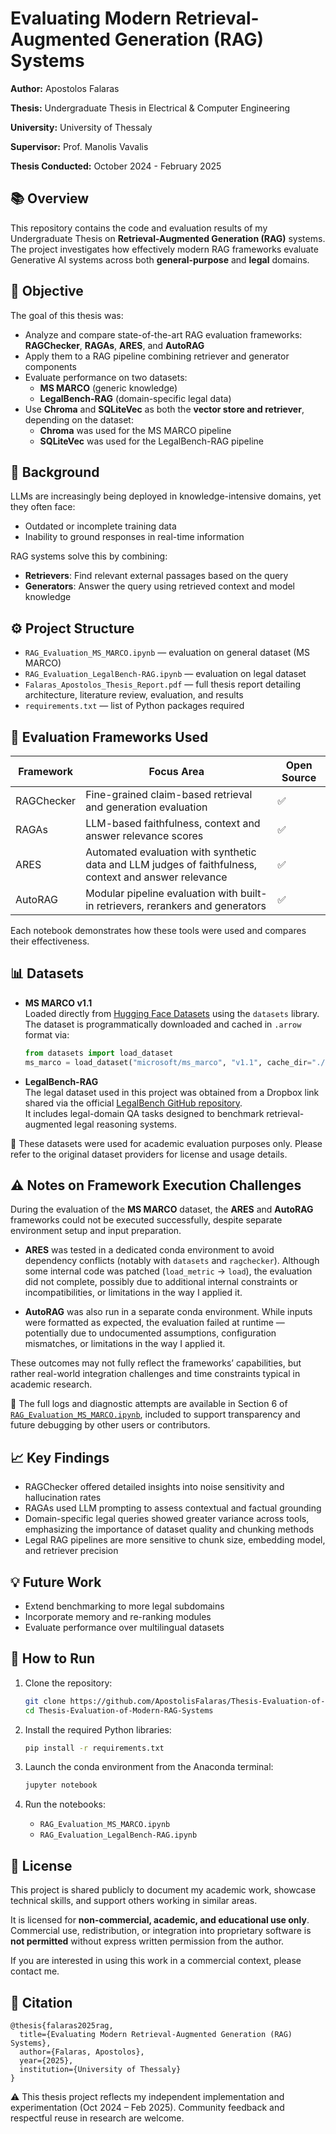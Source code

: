 # Evaluating Modern Retrieval-Augmented Generation (RAG) Systems 

**Author:** Apostolos Falaras

**Thesis:** Undergraduate Thesis in Electrical & Computer Engineering

**University:** University of Thessaly

**Supervisor:** Prof. Manolis Vavalis

**Thesis Conducted:** October 2024 - February 2025


## 📚 Overview

This repository contains the code and evaluation results of my Undergraduate Thesis on **Retrieval-Augmented Generation (RAG)** systems. The project investigates how effectively modern RAG frameworks evaluate Generative AI systems across both **general-purpose** and **legal** domains.


## 🎯 Objective

The goal of this thesis was:
- Analyze and compare state-of-the-art RAG evaluation frameworks: **RAGChecker**, **RAGAs**, **ARES**, and **AutoRAG**
- Apply them to a RAG pipeline combining retriever and generator components
- Evaluate performance on two datasets:
    -  **MS MARCO** (generic knowledge)
    -  **LegalBench-RAG** (domain-specific legal data)
- Use **Chroma** and **SQLiteVec** as both the **vector store and retriever**, depending on the dataset:
    - **Chroma** was used for the MS MARCO pipeline
    - **SQLiteVec** was used for the LegalBench-RAG pipeline


## 🧠 Background

LLMs are increasingly being deployed in knowledge-intensive domains, yet they often face:
- Outdated or incomplete training data
- Inability to ground responses in real-time information

RAG systems solve this by combining:
- **Retrievers**: Find relevant external passages based on the query
- **Generators**: Answer the query using retrieved context and model knowledge


## ⚙️ Project Structure

- `RAG_Evaluation_MS_MARCO.ipynb` — evaluation on general dataset (MS MARCO)
- `RAG_Evaluation_LegalBench-RAG.ipynb` — evaluation on legal dataset
- `Falaras_Apostolos_Thesis_Report.pdf` — full thesis report detailing architecture, literature review, evaluation, and results
- `requirements.txt` — list of Python packages required


## 🧪 Evaluation Frameworks Used

| Framework    | Focus Area                                                          | Open Source  |
| ---------------- | ------------------------------------------------ | ----------------- |
| RAGChecker | Fine-grained claim-based retrieval and generation evaluation    |  ✅ |  
| RAGAs             | LLM-based faithfulness, context and answer relevance scores | ✅ |
| ARES                | Automated evaluation with synthetic data and LLM judges of faithfulness, context and answer relevance | ✅ |
| AutoRAG        | Modular pipeline evaluation with built-in retrievers, rerankers and generators | ✅ | 

Each notebook demonstrates how these tools were used and compares their effectiveness.


## 📊 Datasets

- **MS MARCO v1.1**  
  Loaded directly from [Hugging Face Datasets](https://huggingface.co/datasets/microsoft/ms_marco) using the `datasets` library.  
  The dataset is programmatically downloaded and cached in `.arrow` format via:

  ```python
  from datasets import load_dataset
  ms_marco = load_dataset("microsoft/ms_marco", "v1.1", cache_dir="./Datasets/", trust_remote_code=True)
  ```

- **LegalBench-RAG**  
  The legal dataset used in this project was obtained from a Dropbox link shared via the official [LegalBench GitHub repository](https://github.com/zeroentropy-ai/legalbenchrag?tab=readme-ov-file).  
  It includes legal-domain QA tasks designed to benchmark retrieval-augmented legal reasoning systems.

📝 These datasets were used for academic evaluation purposes only. Please refer to the original dataset providers for license and usage details.


## ⚠️ Notes on Framework Execution Challenges

During the evaluation of the **MS MARCO** dataset, the **ARES** and **AutoRAG** frameworks could not be executed successfully, despite separate environment setup and input preparation.

- **ARES** was tested in a dedicated conda environment to avoid dependency conflicts (notably with `datasets` and `ragchecker`). Although some internal code was patched (`load_metric` → `load`), the evaluation did not complete, possibly due to additional internal constraints or incompatibilities, or limitations in the way I applied it.

- **AutoRAG** was also run in a separate conda environment. While inputs were formatted as expected, the evaluation failed at runtime — potentially due to undocumented assumptions, configuration mismatches, or limitations in the way I applied it.

These outcomes may not fully reflect the frameworks’ capabilities, but rather real-world integration challenges and time constraints typical in academic research.

📎 The full logs and diagnostic attempts are available in Section 6 of [`RAG_Evaluation_MS_MARCO.ipynb`](./RAG_Evaluation_MS_MARCO.ipynb), included to support transparency and future debugging by other users or contributors.


## 📈 Key Findings

- RAGChecker offered detailed insights into noise sensitivity and hallucination rates
- RAGAs used LLM prompting to assess contextual and factual grounding
- Domain-specific legal queries showed greater variance across tools, emphasizing the importance of dataset quality and chunking methods
- Legal RAG pipelines are more sensitive to chunk size, embedding model, and retriever precision


## 💡 Future Work

- Extend benchmarking to more legal subdomains
- Incorporate memory and re-ranking modules
- Evaluate performance over multilingual datasets

## 🔧 How to Run

1. Clone the repository:
   ```bash
   git clone https://github.com/ApostolisFalaras/Thesis-Evaluation-of-Modern-RAG-Systems.git
   cd Thesis-Evaluation-of-Modern-RAG-Systems
   ```

2. Install the required Python libraries:
   ```bash
   pip install -r requirements.txt
   ```

3. Launch the conda environment from the Anaconda terminal:
   ```bash
   jupyter notebook
   ```

4. Run the notebooks:
   - `RAG_Evaluation_MS_MARCO.ipynb`
   - `RAG_Evaluation_LegalBench-RAG.ipynb`


## 📄 License

This project is shared publicly to document my academic work, showcase technical skills, and support others working in similar areas.

It is licensed for **non-commercial, academic, and educational use only**.  
Commercial use, redistribution, or integration into proprietary software is **not permitted** without express written permission from the author.

If you are interested in using this work in a commercial context, please contact me.


## 📑 Citation

```
@thesis{falaras2025rag,
  title={Evaluating Modern Retrieval-Augmented Generation (RAG) Systems},
  author={Falaras, Apostolos},
  year={2025},
  institution={University of Thessaly}
}
```

⚠️ This thesis project reflects my independent implementation and experimentation (Oct 2024 – Feb 2025). Community feedback and respectful reuse in research are welcome.





